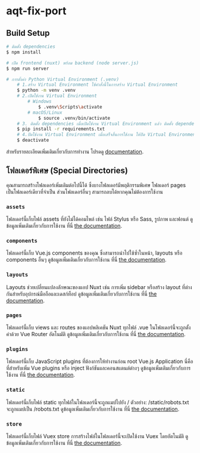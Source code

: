 # aqt-fix-port

## Build Setup

```bash
# ติดตั้ง dependencies
$ npm install

# เปิด frontend (nuxt) พร้อม backend (node server.js)
$ npm run server

# การตั้งค่า Python Virtual Environment (.venv)
    # 1.สร้าง Virtual Environment ใช้คำสั่งนี้ในการสร้าง Virtual Environment
    $ python -m venv .venv
    # 2.เปิดใช้งาน Virtual Environment
        # Windows 
            $ .venv\Scripts\activate
        # macOS/Linux
            $ source .venv/bin/activate
    # 3. ติดตั้ง dependencies เมื่อเปิดใช้งาน Virtual Environment แล้ว ติดตั้ง dependencies ทั้งหมดจากไฟล์ requirements.txt
    $ pip install -r requirements.txt
    # 4.ปิดใช้งาน Virtual Environment เมื่อเสร็จสิ้นการใช้งาน ให้ปิด Virtual Environment ด้วยคำสั่ง
    $ deactivate
```

สำหรับรายละเอียดเพิ่มเติมเกี่ยวกับการทำงาน โปรดดู [documentation](https://nuxtjs.org).

## โฟลเดอร์พิเศษ (Special Directories)

คุณสามารถสร้างโฟลเดอร์เพิ่มเติมต่อไปนี้ได้ ซึ่งบางโฟลเดอร์มีพฤติกรรมพิเศษ โฟลเดอร์ pages เป็นโฟลเดอร์เดียวที่จำเป็น ส่วนโฟลเดอร์อื่นๆ สามารถลบได้หากคุณไม่ต้องการใช้งาน

### `assets`

โฟลเดอร์นี้เก็บไฟล์ assets ที่ยังไม่ได้คอมไพล์ เช่น ไฟล์ Stylus หรือ Sass, รูปภาพ และฟอนต์
ดูข้อมูลเพิ่มเติมเกี่ยวกับการใช้งาน ที่นี่ [the documentation](https://nuxtjs.org/docs/2.x/directory-structure/assets).

### `components`

โฟลเดอร์นี้เก็บ Vue.js components ของคุณ ซึ่งสามารถนำไปใช้ซ้ำในหน้า, layouts หรือ components อื่นๆ
ดูข้อมูลเพิ่มเติมเกี่ยวกับการใช้งาน ที่นี่ [the documentation](https://nuxtjs.org/docs/2.x/directory-structure/components).

### `layouts`

Layouts ช่วยเปลี่ยนแปลงลักษณะของแอป Nuxt เช่น การเพิ่ม sidebar หรือสร้าง layout ที่ต่างกันสำหรับอุปกรณ์มือถือและเดสก์ท็อป
ดูข้อมูลเพิ่มเติมเกี่ยวกับการใช้งาน ที่นี่ [the documentation](https://nuxtjs.org/docs/2.x/directory-structure/layouts).


### `pages`

โฟลเดอร์นี้เก็บ views และ routes ของแอปพลิเคชัน Nuxt ทุกไฟล์ .vue ในโฟลเดอร์นี้จะถูกตั้งค่าด้วย Vue Router อัตโนมัติ
ดูข้อมูลเพิ่มเติมเกี่ยวกับการใช้งาน ที่นี่ [the documentation](https://nuxtjs.org/docs/2.x/get-started/routing).

### `plugins`

โฟลเดอร์นี้เก็บ JavaScript plugins ที่ต้องการให้ทำงานก่อน root Vue.js Application นี่คือที่สำหรับเพิ่ม Vue plugins หรือ inject ฟังก์ชันและคอนสแตนต์ต่างๆ
ดูข้อมูลเพิ่มเติมเกี่ยวกับการใช้งาน ที่นี่ [the documentation](https://nuxtjs.org/docs/2.x/directory-structure/plugins).

### `static`

โฟลเดอร์นี้เก็บไฟล์ static ทุกไฟล์ในโฟลเดอร์นี้จะถูกแมปไปยัง /
ตัวอย่าง: /static/robots.txt จะถูกแมปเป็น /robots.txt
ดูข้อมูลเพิ่มเติมเกี่ยวกับการใช้งาน ที่นี่ [the documentation](https://nuxtjs.org/docs/2.x/directory-structure/static).

### `store`

โฟลเดอร์นี้เก็บไฟล์ Vuex store การสร้างไฟล์ในโฟลเดอร์นี้จะเปิดใช้งาน Vuex โดยอัตโนมัติ
ดูข้อมูลเพิ่มเติมเกี่ยวกับการใช้งาน ที่นี่ [the documentation](https://nuxtjs.org/docs/2.x/directory-structure/store).
